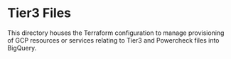 # Tier3 Files

This directory houses the Terraform configuration to manage provisioning of GCP resources or services relating to Tier3 and Powercheck files into BigQuery. 


